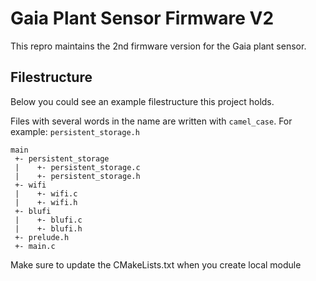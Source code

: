# Gaia Plant Sensor Firmware V2
This repro maintains the 2nd firmware version for the Gaia plant sensor.

## Filestructure
Below you could see an example filestructure this project holds.

Files with several words in the name are written with `camel_case`. For example: `persistent_storage.h`

```
main
 +- persistent_storage
 |    +- persistent_storage.c
 |    +- persistent_storage.h
 +- wifi
 |    +- wifi.c
 |    +- wifi.h
 +- blufi
 |    +- blufi.c
 |    +- blufi.h
 +- prelude.h
 +- main.c
```

Make sure to update the CMakeLists.txt when you create local module

